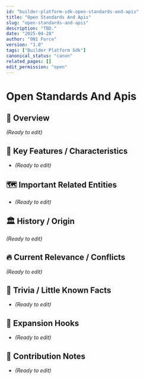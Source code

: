 ```yaml
---
id: "builder-platform-sdk-open-standards-and-apis"
title: "Open Standards And Apis"
slug: "open-standards-and-apis"
description: "TBD."
date: "2025-04-28"
author: "0N1 Force"
version: "1.0"
tags: ["Builder Platform Sdk"]
canonical_status: "canon"
related_pages: []
edit_permission: "open"
---
```


# Open Standards And Apis

## 📖 Overview
_(Ready to edit)_

## 🧩 Key Features / Characteristics
- _(Ready to edit)_

## 🗺️ Important Related Entities
- _(Ready to edit)_

## 🏛 History / Origin
_(Ready to edit)_

## 🔥 Current Relevance / Conflicts
_(Ready to edit)_

## 🎯 Trivia / Little Known Facts
- _(Ready to edit)_

## 🚀 Expansion Hooks
- _(Ready to edit)_

## 🚀 Contribution Notes
- _(Ready to edit)_
